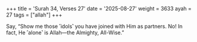 +++
title = 'Surah 34, Verses 27'
date = '2025-08-27'
weight = 3633
ayah = 27
tags = ["allah"]
+++

Say, “Show me those ˹idols˺ you have joined with Him as partners. No! In fact, He ˹alone˺ is Allah—the Almighty, All-Wise.”